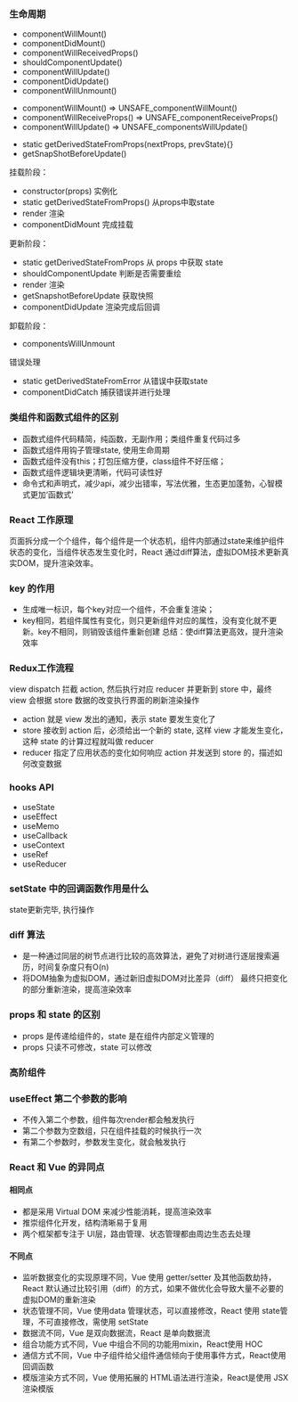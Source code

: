 ### 生命周期
- componentWillMount()
- componentDidMount()
- componentWillReceivedProps()
- shouldComponentUpdate()
- componentWillUpdate()
- componentDidUpdate()
- componentWillUnmount()

<!-- 16.3更新 -->
<!-- 为了更好的支持异步渲染，解决生命周期滥用可能导致的问题 -->
- componentWillMount() => UNSAFE_componentWillMount()
- componentWillReceiveProps() => UNSAFE_componentReceiveProps()
- componentWillUpdate() => UNSAFE_componentsWillUpdate()
<!-- 新的生命周期 -->
- static getDerivedStateFromProps(nextProps, prevState){}
- getSnapShotBeforeUpdate()

<!-- 16.8 -->
挂载阶段：
- constructor(props) 实例化
- static getDerivedStateFromProps() 从props中取state
- render 渲染
- componentDidMount 完成挂载

更新阶段：
- static getDerivedStateFromProps 从 props 中获取 state
- shouldComponentUpdate 判断是否需要重绘
- render 渲染
- getSnapshotBeforeUpdate 获取快照
- componentDidUpdate 渲染完成后回调

卸载阶段：
- componentsWillUnmount

错误处理
- static getDerivedStateFromError 从错误中获取state
- componentDidCatch 捕获错误并进行处理


### 类组件和函数式组件的区别
- 函数式组件代码精简，纯函数，无副作用；类组件重复代码过多
- 函数式组件用钩子管理state, 使用生命周期
- 函数式组件没有this；打包压缩方便，class组件不好压缩；
- 函数式组件逻辑块更清晰，代码可读性好
- 命令式和声明式，减少api，减少出错率，写法优雅，生态更加蓬勃，心智模式更加‘函数式’



### React 工作原理
页面拆分成一个个组件，每个组件是一个状态机，组件内部通过state来维护组件状态的变化，当组件状态发生变化时，React 通过diff算法，虚拟DOM技术更新真实DOM，提升渲染效率。


### key 的作用
- 生成唯一标识，每个key对应一个组件，不会重复渲染；
- key相同，若组件属性有变化，则只更新组件对应的属性，没有变化就不更新。key不相同，则销毁该组件重新创建
总结：使diff算法更高效，提升渲染效率


### Redux工作流程
view dispatch 拦截 action, 然后执行对应 reducer 并更新到 store 中，最终 view 会根据 store 数据的改变执行界面的刷新渲染操作
- action 就是 view 发出的通知，表示 state 要发生变化了
- store 接收到 action 后，必须给出一个新的 state, 这样 view 才能发生变化，这种 state 的计算过程就叫做 reducer
- reducer 指定了应用状态的变化如何响应 action 并发送到 store 的，描述如何改变数据



### hooks API
- useState
- useEffect
- useMemo
- useCallback
- useContext
- useRef
- useReducer


### setState 中的回调函数作用是什么
state更新完毕, 执行操作


### diff 算法
- 是一种通过同层的树节点进行比较的高效算法，避免了对树进行逐层搜索遍历，时间复杂度只有O(n)
- 将DOM抽象为虚拟DOM，通过新旧虚拟DOM对比差异（diff） 最终只把变化的部分重新渲染，提高渲染效率


### props 和 state 的区别
- props 是传递给组件的，state 是在组件内部定义管理的
- props 只读不可修改，state 可以修改


### 高阶组件


### useEffect 第二个参数的影响
- 不传入第二个参数，组件每次render都会触发执行
- 第二个参数为空数组，只在组件挂载的时候执行一次
- 有第二个参数时，参数发生变化，就会触发执行


### React 和 Vue 的异同点

#### 相同点
- 都是采用 Virtual DOM 来减少性能消耗，提高渲染效率
- 推崇组件化开发，结构清晰易于复用
- 两个框架都专注于 UI层，路由管理、状态管理都由周边生态去处理
#### 不同点
- 监听数据变化的实现原理不同，Vue 使用 getter/setter 及其他函数劫持，React 默认通过比较引用（diff）的方式，如果不做优化会导致大量不必要的虚拟DOM的重新渲染
- 状态管理不同，Vue 使用data 管理状态，可以直接修改，React 使用 state管理，不可直接修改，需使用 setState
- 数据流不同，Vue 是双向数据流，React 是单向数据流
- 组合功能方式不同，Vue 中组合不同的功能用mixin，React使用 HOC
- 通信方式不同，Vue 中子组件给父组件通信倾向于使用事件方式，React使用回调函数
- 模版渲染方式不同，Vue 使用拓展的 HTML语法进行渲染，React是使用 JSX 渲染模版